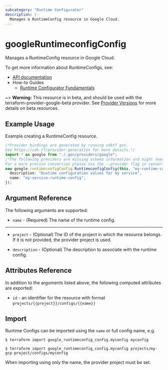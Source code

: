 ```yaml
---
subcategory: "Runtime Configurator"
description: |-
  Manages a RuntimeConfig resource in Google Cloud.
---
```


# googleRuntimeconfigConfig

Manages a RuntimeConfig resource in Google Cloud.

To get more information about RuntimeConfigs, see:

* [API documentation](https://cloud.google.com/deployment-manager/runtime-configurator/reference/rest/v1beta1/projects.configs)
* How-to Guides
  * [Runtime Configurator Fundamentals](https://cloud.google.com/deployment-manager/runtime-configurator/)

\~> **Warning:** This resource is in beta, and should be used with the terraform-provider-google-beta provider.
See [Provider Versions](https://terraform.io/docs/providers/google/guides/provider_versions.html) for more details on beta resources.

## Example Usage

Example creating a RuntimeConfig resource.

```typescript
/*Provider bindings are generated by running cdktf get.
See https://cdk.tf/provider-generation for more details.*/
import * as google from "./.gen/providers/google";
/*The following providers are missing schema information and might need manual adjustments to synthesize correctly: google.
For a more precise conversion please use the --provider flag in convert.*/
new google.runtimeconfigConfig.RuntimeconfigConfig(this, "my-runtime-config", {
  description: "Runtime configuration values for my service",
  name: "my-service-runtime-config",
});

```

## Argument Reference

The following arguments are supported:

* `name` - (Required) The name of the runtime config.

***

*   `project` - (Optional) The ID of the project in which the resource belongs. If it
    is not provided, the provider project is used.

*   `description` - (Optional) The description to associate with the runtime
    config.

## Attributes Reference

In addition to the arguments listed above, the following computed attributes are exported:

* `id` - an identifier for the resource with format `projects/{{project}}/configs/{{name}}`

## Import

Runtime Configs can be imported using the `name` or full config name, e.g.

```console
$ terraform import google_runtimeconfig_config.myconfig myconfig
```

```console
$ terraform import google_runtimeconfig_config.myconfig projects/my-gcp-project/configs/myconfig
```

When importing using only the name, the provider project must be set.
